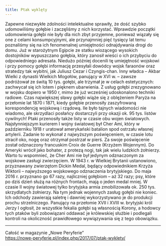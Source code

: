 ```yaml
---
title: Ptak wyklęty
---
```

Zapewne niezwykłe zdolności intelektualne sprawiły, że dość szybko udomowiliśmy gołębie i zaczęliśmy z nich korzystać. Wprawdzie początki udomowienia gołębi nie były dla nich zbyt przyjemne, ponieważ wiązały się one z celami konsumpcyjnymi, ale przynajmniej pięć tysięcy lat temu poznaliśmy się na ich fenomenalnej umiejętności odnajdywania drogi do domu. Już w starożytnym Egipcie ze statku wiozącego wysokich dostojników wypuszczano gołębia, który zanosił wieści o ich przybyciu do odpowiedniego adresata. Niedużo później docenili tę umiejętność wojskowi i przy pomocy gołębi informację przesyłali dowódcy wojsk faraonów oraz stratedzy tak wybitni, jak Juliusz Cezar i Czyngis-chan. Inny władca – Akbar Wielki z dynastii Wielkich Mogołów, panujący w XVI w. – zawsze podróżował ze świtą 10 tys. gołębi, ale trzymał je w celach estetycznych: zachwycał się ich lotem i pięknem ubarwienia. Z usług gołębi zrezygnowano w wojsku dopiero w 1950 r, mimo że już wcześniej udoskonalono techniki radiowe. Czas największej sławy gołębi wiąże się z oblężeniem Paryża na przełomie lat 1870 i 1871, kiedy gołębie przenosiły zaszyfrowaną korespondencję wojskową i rządową. Ile było tajnych wiadomości nie wiadomo, ale skrzydlaci posłańcy dostarczyli przy okazji ok. 95 tys. listów cywilnych! Ptaki przenosiły także listy w czasie obu wojen światowych. Najsłynniejszym kurierem I wojny światowej był Cher Ami, który w październiku 1918 r uratował amerykański batalion spod ostrzału własnej artylerii. Zadanie to wykonał z najwyższym poświęceniem, w czasie lotu stracił oko, nogę oraz otrzymał postrzał w pierś. Za swoje poświęcenie został odznaczony francuskim Croix de Guerre (Krzyżem Wojennym). Do Ameryki wrócił jako bohater, z protezą nogi, tak jak wielu ludzkich żołnierzy. Warto tu wspomnieć, że Cher Ami nie był jedynym odznaczonym za wojskowe zasługi zwierzęciem. W 1943 r. w Wielkiej Brytanii ustanowiono, przyznawany zwierzętom Dickin Medal, będący odpowiednikiem Krzyża Wiktorii – najwyższego wojskowego odznaczenia brytyjskiego. Do maja 2016 r. przyznano go 67 razy, najliczniej gołębiom – aż 32 razy; psy, które po dziś dzień służą na różnych frontach, mają o jeden medal mniej. W czasie II wojny światowej tylko brytyjska armia zmobilizowała ok. 250 tys. skrzydlatych żołnierzy. Na tym jednak wojennych zasług gołębi nie koniec. Ich odchody zawierają saletrę i dawniej wykorzystywano je do produkcji prochu strzelniczego. Panujący na przełomie XVII i XVIII w. brytyjski król Jerzy I ogłosił, że wszystkie fekalia gołębi są własnością Korony, a hodowcy tych ptaków byli zobowiązani oddawać je królewskiej służbie i podlegali kontroli na okoliczność prawidłowego wywiązywania się z tego obowiązku.

***

Całość w magazynie „Nowe Peryferie”  
<https://nowe-peryferie.pl/index.php/2017/07/ptak-wyklety/>